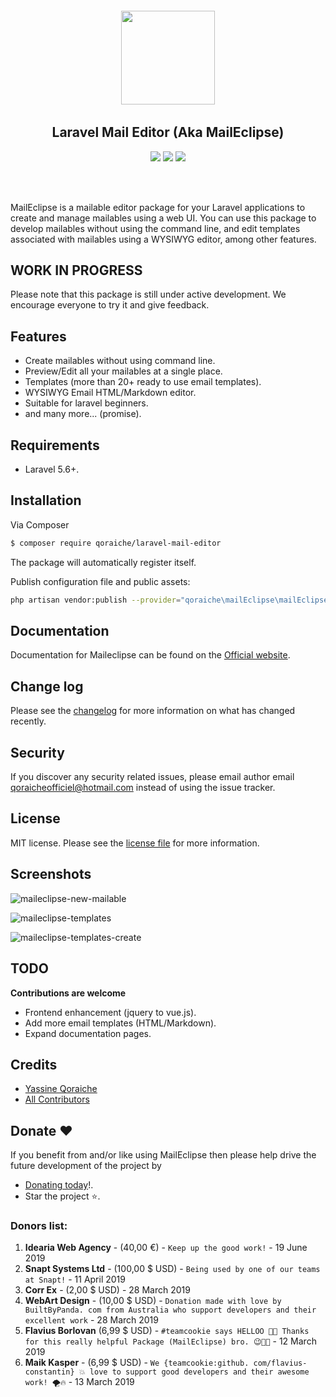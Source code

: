 <h6 align="center">
    <img src="https://i.imgur.com/QpAJLql.png" width="150"/>
</h6>

<h2 align="center">
    Laravel Mail Editor (Aka MailEclipse)
</h2>

<p align="center">
<a href="https://packagist.org/packages/qoraiche/laravel-mail-editor" alt="sponsors on Open Collective"><img src="https://poser.pugx.org/qoraiche/laravel-mail-editor/v/stable" /></a> <a href="https://packagist.org/packages/qoraiche/laravel-mail-editor" alt="Sponsors on Open Collective"><img src="https://poser.pugx.org/qoraiche/laravel-mail-editor/license" /></a> 
<a href="https://packagist.org/packages/qoraiche/laravel-mail-editor" alt="Sponsors on Open Collective"><img src="https://poser.pugx.org/qoraiche/laravel-mail-editor/downloads" /></a> 
</p>
<br/><br/>

MailEclipse is a mailable editor package for your Laravel applications to create and manage mailables using a web UI. You can use this package to develop mailables without using the command line, and edit templates associated with mailables using a WYSIWYG editor, among other features.

## WORK IN PROGRESS

Please note that this package is still under active development. We encourage everyone to try it and give feedback.

## Features

* Create mailables without using command line.
* Preview/Edit all your mailables at a single place.
* Templates (more than 20+ ready to use email templates).
* WYSIWYG Email HTML/Markdown editor.
* Suitable for laravel beginners.
* and many more... (promise).

## Requirements

* Laravel 5.6+.

## Installation

Via Composer

``` bash
$ composer require qoraiche/laravel-mail-editor
```

The package will automatically register itself.

Publish configuration file and public assets:

``` bash
php artisan vendor:publish --provider="qoraiche\mailEclipse\mailEclipseServiceProvider"
```

## Documentation

Documentation for Maileclipse can be found on the [Official website](https://maileclipse.io).


## Change log

Please see the [changelog](changelog.md) for more information on what has changed recently.

## Security

If you discover any security related issues, please email author email [qoraicheofficiel@hotmail.com](mailto:qoraicheofficiel@hotmail.com) instead of using the issue tracker.

## License

MIT license. Please see the [license file](LICENSE) for more information.

## Screenshots

![maileclipse-new-mailable](https://i.imgur.com/AiMEtY0.png)

![maileclipse-templates](https://i.imgur.com/siqxWVa.png)

![maileclipse-templates-create](https://i.imgur.com/8OQrEIS.png)

## TODO

__Contributions are welcome__

* Frontend enhancement (jquery to vue.js).
* Add more email templates (HTML/Markdown).
* Expand documentation pages.

## Credits

- [Yassine Qoraiche](https://github.com/qoraiche)
- [All Contributors](../../contributors)

## Donate :heart:

If you benefit from and/or like using MailEclipse then please help drive the future development of the project by 

* [Donating today](https://www.paypal.me/streamaps)!.
* Star the project :star:.

### Donors list:

1. **Idearia Web Agency** - (40,00 €) - `Keep up the good work!` - 19 June 2019
2. **Snapt Systems Ltd** - (100,00 $ USD) - `Being used by one of our teams at Snapt!` - 11 April 2019
3. **Corr Ex** - (2,00 $ USD) - 28 March 2019
4. **WebArt Design** - (10,00 $ USD) - `Donation made with love by BuiltByPanda. com from Australia who support developers and their excellent work` - 28 March 2019
5. **Flavius Borlovan** (6,99 $ USD) - `#teamcookie says HELLOO 🥳😉 Thanks for this really helpful Package (MailEclipse) bro. 😉💪🏽` - 12 March 2019
6. **Maik Kasper** - (6,99 $ USD) - `We {teamcookie:github. com/flavius-constantin} 💥 love to support good developers and their awesome work! 🌪🔥` - 13 March 2019
